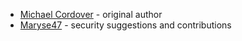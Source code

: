 * [Michael Cordover](https://github.com/mjec) - original author
* [Maryse47](https://github.com/Maryse47) - security suggestions and contributions
